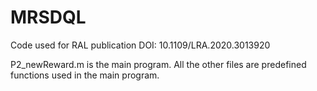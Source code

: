 # MRSDQL

Code used for RAL publication DOI: 10.1109/LRA.2020.3013920

P2_newReward.m is the main program. All the other files are predefined functions used in the main program.
